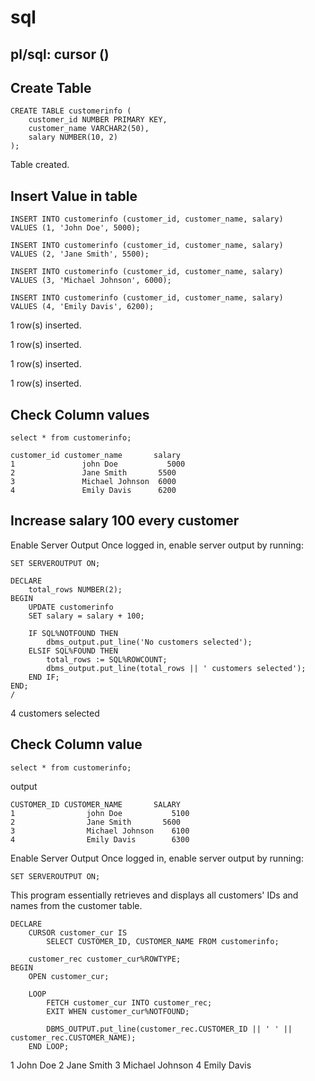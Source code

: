 # sql

## pl/sql: cursor ()

## Create Table
```
CREATE TABLE customerinfo (
    customer_id NUMBER PRIMARY KEY,
    customer_name VARCHAR2(50),
    salary NUMBER(10, 2)
);
```
Table created.

## Insert Value in table
```
INSERT INTO customerinfo (customer_id, customer_name, salary)
VALUES (1, 'John Doe', 5000);

INSERT INTO customerinfo (customer_id, customer_name, salary)
VALUES (2, 'Jane Smith', 5500);

INSERT INTO customerinfo (customer_id, customer_name, salary)
VALUES (3, 'Michael Johnson', 6000);

INSERT INTO customerinfo (customer_id, customer_name, salary)
VALUES (4, 'Emily Davis', 6200);
```
1 row(s) inserted.

1 row(s) inserted.

1 row(s) inserted.

1 row(s) inserted.
## Check Column values
```
select * from customerinfo;
```
```
customer_id	customer_name	    salary
1	            john Doe	       5000
2	            Jane Smith	     5500
3	            Michael Johnson	 6000
4	            Emily Davis	     6200
```
## Increase salary 100 every customer

Enable Server Output
Once logged in, enable server output by running:
```
SET SERVEROUTPUT ON;
```
```
DECLARE
    total_rows NUMBER(2);
BEGIN
    UPDATE customerinfo
    SET salary = salary + 100;

    IF SQL%NOTFOUND THEN
        dbms_output.put_line('No customers selected');
    ELSIF SQL%FOUND THEN
        total_rows := SQL%ROWCOUNT;
        dbms_output.put_line(total_rows || ' customers selected');
    END IF;
END;
/
```
4 customers selected
## Check Column value
```
select * from customerinfo;
```
output
```
CUSTOMER_ID	CUSTOMER_NAME	    SALARY
1	             john Doe	        5100
2	             Jane Smith	      5600
3	             Michael Johnson	6100
4	             Emily Davis	    6300
```

Enable Server Output
Once logged in, enable server output by running:
```
SET SERVEROUTPUT ON;
```
This program essentially retrieves and displays all customers' IDs and names from the customer table.
```
DECLARE
    CURSOR customer_cur IS
        SELECT CUSTOMER_ID, CUSTOMER_NAME FROM customerinfo;

    customer_rec customer_cur%ROWTYPE;
BEGIN
    OPEN customer_cur;

    LOOP
        FETCH customer_cur INTO customer_rec;
        EXIT WHEN customer_cur%NOTFOUND;
        
        DBMS_OUTPUT.put_line(customer_rec.CUSTOMER_ID || ' ' || customer_rec.CUSTOMER_NAME);
    END LOOP;
```
1 John Doe
2 Jane Smith
3 Michael Johnson
4 Emily Davis
